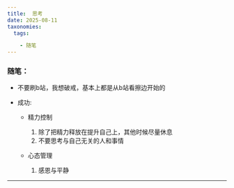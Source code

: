 ```yaml
---
title:  思考
date: 2025-08-11
taxonomies:
  tags:

    - 随笔
---
```


### 随笔：

- 不要刷b站，我想破戒，基本上都是从b站看擦边开始的

- 成功:

  - 精力控制
    1. 除了把精力释放在提升自己上，其他时候尽量休息
    2. 不要思考与自己无关的人和事情

  - 心态管理
    1. 感恩与平静

------

